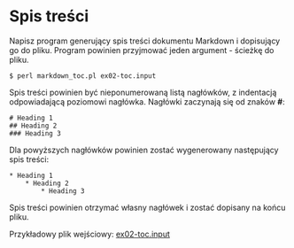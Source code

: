 # Spis treści

Napisz program generujący spis treści dokumentu Markdown i dopisujący
go do pliku. Program powinien przyjmować jeden argument - ścieżkę do pliku.
```
$ perl markdown_toc.pl ex02-toc.input
```

Spis treści powinien być nieponumerowaną listą nagłówków, z indentacją
odpowiadającą poziomowi nagłówka. Nagłówki zaczynają się od znaków **#**:
```
# Heading 1
## Heading 2
### Heading 3
```

Dla powyższych nagłówków powinien zostać wygenerowany następujący spis treści:
```
* Heading 1
    * Heading 2
        * Heading 3
```

Spis treści powinien otrzymać własny nagłówek i zostać dopisany na końcu pliku.

Przykładowy plik wejściowy:
[ex02-toc.input](https://github.com/slimakuj/perl/blob/master/class03/exercises/ex02-toc.input)
